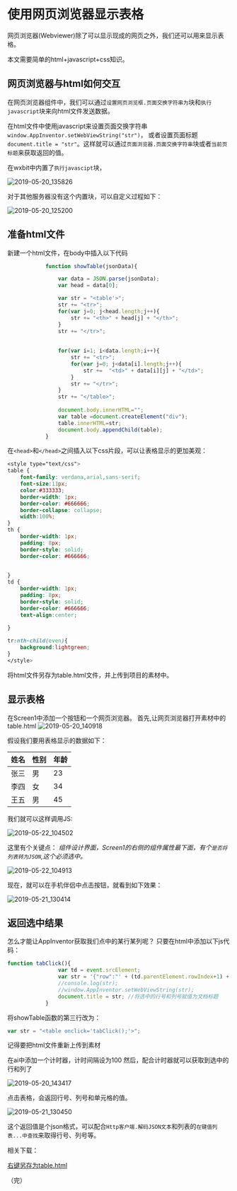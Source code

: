 
# 使用网页浏览器显示表格

网页浏览器(Webviewer)除了可以显示现成的网页之外，我们还可以用来显示表格。

本文需要简单的html+javascript+css知识。

## 网页浏览器与html如何交互
在网页浏览器组件中，我们可以通过`设置网页浏览框.页面交换字符串为`块和`执行javascript`块来向html文件发送数据。

在html文件中使用javascript来设置页面交换字符串`window.AppInventor.setWebViewString("str")`， 或者设置页面标题`document.title = "str"`。这样就可以通过`页面浏览器.页面交换字符串`块或者`当前页标题`来获取返回的值。

在wxbit中内置了`执行javascipt`块，

![2019-05-20_135826](http://cdn.kevinkun.cn/xsj/2019-05-20_135826.png)

对于其他服务器没有这个内置块，可以自定义过程如下：

![2019-05-20_125200](http://cdn.kevinkun.cn/xsj/2019-05-20_125200.png)

## 准备html文件
新建一个html文件，在body中插入以下代码
```javascript
			function showTable(jsonData){				

				var data = JSON.parse(jsonData);
				var head = data[0];				

				var str = "<table'>";
				str += "<tr>";
				for(var j=0; j<head.length;j++){
					str += "<th>" + head[j] + "</th>";
				}
				str += "</tr>";
				
				
				for(var i=1; i<data.length;i++){
					str += "<tr>";
					for(var j=0; j<data[i].length;j++){
						str +=  "<td>" + data[i][j] + "</td>";
					}
					str += "</tr>";
				}
				str += "</table>";
		
				document.body.innerHTML="";	
				var table =document.createElement("div");
				table.innerHTML=str;
				document.body.appendChild(table);
			}
```
在`<head>`和`</head>`之间插入以下css片段，可以让表格显示的更加美观：
```css
<style type="text/css">
table {
    font-family: verdana,arial,sans-serif;
    font-size:11px;
    color:#333333;
    border-width: 1px;
    border-color: #666666;
    border-collapse: collapse;
	width:100%;
}
th {
    border-width: 1px;
    padding: 8px;
    border-style: solid;
    border-color: #666666;

    
}
td {
    border-width: 1px;
    padding: 8px;
    border-style: solid;
    border-color: #666666;
	text-align:center;
   
}

tr:nth-child(even){
	background:lightgreen;
}
</style>
```
将html文件另存为table.html文件，并上传到项目的素材中。

## 显示表格
在Screen1中添加一个按钮和一个网页浏览器。
首先,让网页浏览器打开素材中的table.html
![2019-05-20_140918](http://cdn.kevinkun.cn/xsj/2019-05-20_140918.png)

假设我们要用表格显示的数据如下：

姓名|性别| 年龄
---|---|---
张三 |男|23
李四| 女|34
王五| 男|45

我们就可以这样调用JS:

![2019-05-22_104502](http://cdn.kevinkun.cn/xsj/2019-05-22_104502.png)

这里有个关键点：
*组件设计界面，Screen1的右侧的组件属性最下面，有个`是否将列表转为JSON`,这个必须选中。*

![2019-05-22_104913](http://cdn.kevinkun.cn/xsj/2019-05-22_104913.png)

现在，就可以在手机伴侣中点击按钮，就看到如下效果：

![2019-05-21_130414](http://cdn.kevinkun.cn/xsj/2019-05-21_130414.png)

## 返回选中结果

怎么才能让AppInventor获取我们点中的某行某列呢？
只要在html中添加以下js代码：

```javascript
function tabClick(){
				var td = event.srcElement;
				var str = '{"row":"' + (td.parentElement.rowIndex+1) + '","col":"' + (td.cellIndex+1) + '","value":"' + td.innerHTML + '"}';
				//console.log(str);
				//window.AppInventor.setWebViewString(str);
				document.title = str; //将选中的行号和列号赋值为文档标题
			}
```
将showTable函数的第三行改为：
```javascript
var str = "<table onclick='tabClick();'>";
```
记得要把html文件重新上传到素材

在ai中添加一个计时器，计时间隔设为100
然后，配合计时器就可以获取到选中的行和列了

![2019-05-20_143417](http://cdn.kevinkun.cn/xsj/2019-05-20_143417.png)

点击表格，会返回行号、列号和单元格的值。

![2019-05-21_130450](http://cdn.kevinkun.cn/xsj/2019-05-21_130450.png)

这个返回值是个json格式，可以配合`Http客户端.解码JSON文本`和列表的`在键值列表...中查找`来取得行号、列号等。



相关下载：

[右键另存为table.html](http://cdn.kevinkun.cn/ai/20190526/pMUFQOFF05GC.html)

（完）

